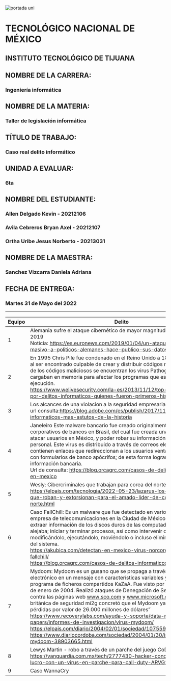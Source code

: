 ![portada uni](https://user-images.githubusercontent.com/101743883/161363304-dc9ef832-b950-4c0f-9f08-b481a8ab5f1b.png)

# TECNOLÓGICO NACIONAL DE MÉXICO
## INSTITUTO TECNOLÓGICO DE TIJUANA 
## NOMBRE DE LA CARRERA: 
### Ingeniería informática
## NOMBRE DE LA MATERIA: 
### Taller de legislación informática
## TÍTULO DE TRABAJO: 
### Caso real delito informático
## UNIDAD A EVALUAR: 
### 6ta
## NOMBRE DEL ESTUDIANTE: 
### Allen Delgado Kevin - 20212106
### Avila Cebreros Bryan Axel - 20212107
### Ortha Uribe Jesus Norberto - 20213031
## NOMBRE DE LA MAESTRA:
### Sanchez Vizcarra Daniela Adriana
## FECHA DE ENTREGA:
### Martes 31 de Mayo del 2022
----------------------------------
|Equipo|Delito|
|-------------------|-----------------------|
|1|Alemania sufre el ataque cibernético de mayor magnitud de su historia 2019 <br>Noticia: https://es.euronews.com/2019/01/04/un-ataque-cibernetico-masivo-a-politicos-alemanes-hace-publico-sus-datos-personales|
|2|En 1995 Chris Pile fue condenado en el Reino Unido a 18 meses de cárcel al ser encontrado culpable de crear y distribuir códigos maliciosos. Dentro de los códigos maliciosos se encuentran los virus Pathogen y Queeg que se cargaban en memoria para afectar los programas que estuvieran en ejecución.<br>https://www.welivesecurity.com/la-es/2013/11/12/top-10-condenados-por-delitos-informaticos-quienes-fueron-primeros-historia/|
|3|Los alcances de una violacion a la seguridad empresarial <br>url consulta:https://blog.adobe.com/es/publish/2017/11/14/los-3-delitos-informaticos-mas-astutos-de-la-historia|
|4|Janeleiro Este malware bancario fue creado originalmente para atacar corporativos de bancos en Brasil, del cual fue creada una variante para atacar usuarios en México, y poder robar su información bancaria y personal. Este virus es distribuido a través de correos electrónicos, que contienen enlaces que redireccionan a los usuarios ventanas emergentes con formularios de banco apócrifos; de esta forma logran acceder y robar la información bancaria.<br>Url de consulta: https://blog.orcagrc.com/casos-de-delitos-informaticos-en-mexico|
|5|Wesly: Cibercriminales que trabajan para corea del norte<br>https://elpais.com/tecnologia/2022-05-23/lazarus-los-cibercriminales-que-roban-y-extorsionan-para-el-amado-lider-de-corea-del-norte.html |
|6|Caso FallChill: Es un malware que fue detectado en varios equipos de una empresa de telecomunicaciones en la Ciudad de México. FallChill podía extraer información de los discos duros de las computadoras donde se alejaba; iniciar y terminar procesos, así como intervenir cualquier archivo, modificándolo, ejecutándolo, moviéndolo o incluso eliminar los elementos del sistema.<br>https://akubica.com/detectan-en-mexico-virus-norcoreano-llamado-fallchill/<br>https://blog.orcagrc.com/casos-de-delitos-informaticos-en-mexico|
|7|Mydoom: Mydoom es un gusano que se propaga a través del correo electrónico en un mensaje con características variables y a través del programa de ficheros compartidos KaZaA. Fue visto por primera vez el 26 de enero de 2004. Realizó ataques de Denegación de Servicio Distribuida contra las páginas web www.sco.com y www.microsoft.com. “La empresa británica de seguridad mi2g concretó que el Mydoom ya ha provocado pérdidas por valor de 26.000 millones de dólares”<br>https://www.recoverylabs.com/ayuda-y-soporte/data-recovery-white-papers/informes-de-investigacion/virus-mydoom/<br>https://elpais.com/diario/2004/02/01/sociedad/1075590004_850215.html<br>https://www.diariocordoba.com/sociedad/2004/01/30/infectados-mydoom-38903665.html|
|8|Lewys Martin - robo a través de un parche del juego CoD<br>https://vanguardia.com.mx/tech/2777430-hacker-condenado-prision-lucro-con-un-virus-en-parche-para-call-duty-ARVG2777430|
|9|Caso WannaCry|